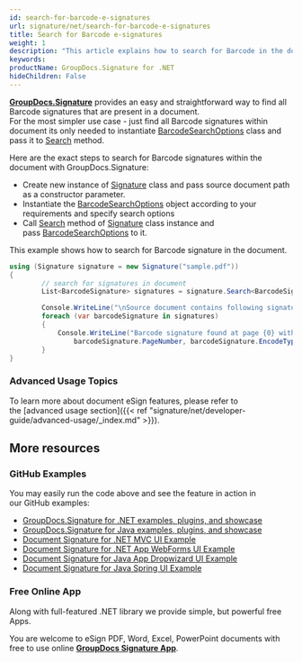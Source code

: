 ```yaml
---
id: search-for-barcode-e-signatures
url: signature/net/search-for-barcode-e-signatures
title: Search for Barcode e-signatures
weight: 1
description: "This article explains how to search for Barcode in the document with few lines of code over GroupDocs.Signature API."
keywords: 
productName: GroupDocs.Signature for .NET
hideChildren: False
---
```

[**GroupDocs.Signature**](https://products.groupdocs.com/signature/net) provides an easy and straightforward way to find all Barcode signatures that are present in a document.  
For the most simpler use case - just find all Barcode signatures within document its only needed to instantiate [BarcodeSearchOptions](https://apireference.groupdocs.com/net/signature/groupdocs.signature.options/barcodesearchoptions) class and pass it to [Search](https://apireference.groupdocs.com/net/signature/groupdocs.signature/signature/methods/search/_1) method.

Here are the exact steps to search for Barcode signatures within the document with GroupDocs.Signature:

* Create new instance of [Signature](https://apireference.groupdocs.com/net/signature/groupdocs.signature/signature) class and pass source document path as a constructor parameter.
* Instantiate the [BarcodeSearchOptions](https://apireference.groupdocs.com/net/signature/groupdocs.signature.options/barcodesearchoptions) object according to your requirements and specify search options
* Call [Search](https://apireference.groupdocs.com/net/signature/groupdocs.signature/signature/methods/search/_1) method of [Signature](https://apireference.groupdocs.com/net/signature/groupdocs.signature/signature) class instance and pass [BarcodeSearchOptions](https://apireference.groupdocs.com/net/signature/groupdocs.signature.options/barcodesearchoptions) to it.

This example shows how to search for Barcode signature in the document.

```csharp
using (Signature signature = new Signature("sample.pdf"))
{
        // search for signatures in document
        List<BarcodeSignature> signatures = signature.Search<BarcodeSignature>(SignatureType.Barcode);

        Console.WriteLine("\nSource document contains following signatures.");
        foreach (var barcodeSignature in signatures)
        {
            Console.WriteLine("Barcode signature found at page {0} with type {1} and text {2}",
                barcodeSignature.PageNumber, barcodeSignature.EncodeType, barcodeSignature.Text);
        }
}
```

### Advanced Usage Topics

To learn more about document eSign features, please refer to the [advanced usage section]({{< ref "signature/net/developer-guide/advanced-usage/_index.md" >}}).

## More resources

### GitHub Examples

You may easily run the code above and see the feature in action in our GitHub examples:

* [GroupDocs.Signature for .NET examples, plugins, and showcase](https://github.com/groupdocs-signature/GroupDocs.Signature-for-.NET)
* [GroupDocs.Signature for Java examples, plugins, and showcase](https://github.com/groupdocs-signature/GroupDocs.Signature-for-Java)
* [Document Signature for .NET MVC UI Example](https://github.com/groupdocs-signature/GroupDocs.Signature-for-.NET-MVC)
* [Document Signature for .NET App WebForms UI Example](https://github.com/groupdocs-signature/GroupDocs.Signature-for-.NET-WebForms)
* [Document Signature for Java App Dropwizard UI Example](https://github.com/groupdocs-signature/GroupDocs.Signature-for-Java-Dropwizard)
* [Document Signature for Java Spring UI Example](https://github.com/groupdocs-signature/GroupDocs.Signature-for-Java-Spring)

### Free Online App

Along with full-featured .NET library we provide simple, but powerful free Apps.

You are welcome to eSign PDF, Word, Excel, PowerPoint documents with free to use online **[GroupDocs Signature App](https://products.groupdocs.app/signature)**.

